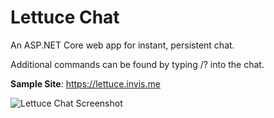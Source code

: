 # Lettuce Chat
An ASP.NET Core web app for instant, persistent chat.

Additional commands can be found by typing /? into the chat.

**Sample Site**: https://lettuce.invis.me

![Lettuce Chat Screenshot](https://translucency.azurewebsites.net/Images/Screenshots/LettuceChat2.png)
